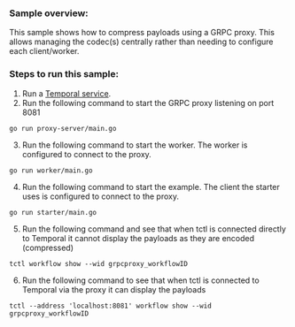 ### Sample overview:

This sample shows how to compress payloads using a GRPC proxy. This allows managing the codec(s) centrally rather than needing to configure each client/worker.

### Steps to run this sample:
1) Run a [Temporal service](https://github.com/temporalio/samples-go/tree/main/#how-to-use).
2) Run the following command to start the GRPC proxy listening on port 8081
```
go run proxy-server/main.go
```
3) Run the following command to start the worker. The worker is configured to connect to the proxy.
```
go run worker/main.go
```
4) Run the following command to start the example. The client the starter uses is configured to connect to the proxy.
```
go run starter/main.go
```
5) Run the following command and see that when tctl is connected directly to Temporal it cannot display the payloads as they are encoded (compressed)
```
tctl workflow show --wid grpcproxy_workflowID
```
6) Run the following command to see that when tctl is connected to Temporal via the proxy it can display the payloads
```
tctl --address 'localhost:8081' workflow show --wid grpcproxy_workflowID
```
